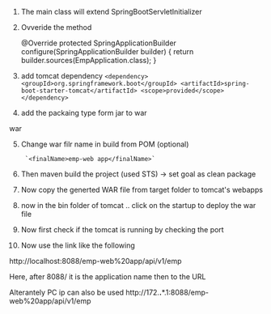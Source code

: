 1. The main class will extend SpringBootServletInitializer

2. Ovveride the method 

	@Override
	protected SpringApplicationBuilder configure(SpringApplicationBuilder builder) {
		return builder.sources(EmpApplication.class);
	}

3. add tomcat dependency
		``
		<dependency>
			<groupId>org.springframework.boot</groupId>
			<artifactId>spring-boot-starter-tomcat</artifactId>
			<scope>provided</scope>
		</dependency>
		``

4. add the packaing type form jar to war	

<packaging>war</packaging>

5. Change war filr name in build from POM (optional)

		`<finalName>emp-web app</finalName>`

6. Then maven build the project (used STS) -> set goal as clean package

7. Now copy the generted WAR file from target folder to tomcat's webapps

8. now in the bin folder of tomcat .. click on the startup to deploy the war file

9. Now first check if the tomcat is running by checking the port

10. Now use the link like the following

http://localhost:8088/emp-web%20app/api/v1/emp

Here, after 8088/ it is the application name then to the URL

Alterantely PC ip can also be used http://172.**.***.1:8088/emp-web%20app/api/v1/emp 

